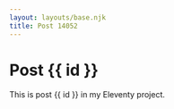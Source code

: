 ```yaml
---
layout: layouts/base.njk
title: Post 14052
---
```


# Post {{ id }}

This is post {{ id }} in my Eleventy project.
